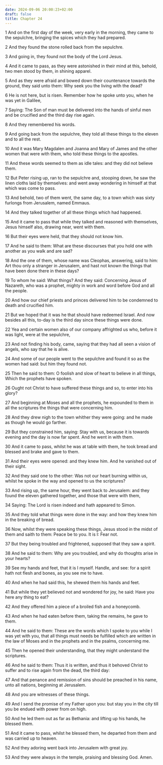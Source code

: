 ```yaml
---
date: 2024-09-06 20:00:23+02:00
draft: false
title: Chapter 24
---
```




1 And on the first day of the week, very early in the morning, they came to the sepulchre, bringing the spices which they had prepared.

2 And they found the stone rolled back from the sepulchre.

3 And going in, they found not the body of the Lord Jesus.

4 And it came to pass, as they were astonished in their mind at this, behold, two men stood by them, in shining apparel.

5 And as they were afraid and bowed down their countenance towards the ground, they said unto them: Why seek you the living with the dead?

6 He is not here, but is risen. Remember how he spoke unto you, when he was yet in Galilee,

7 Saying: The Son of man must be delivered into the hands of sinful men and be crucified and the third day rise again.

8 And they remembered his words.

9 And going back from the sepulchre, they told all these things to the eleven and to all the rest.

10 And it was Mary Magdalen and Joanna and Mary of James and the other women that were with them, who told these things to the apostles.

11 And these words seemed to them as idle tales: and they did not believe them.

12 But Peter rising up, ran to the sepulchre and, stooping down, he saw the linen cloths laid by themselves: and went away wondering in himself at that which was come to pass.

13 And behold, two of them went, the same day, to a town which was sixty furlongs from Jerusalem, named Emmaus.

14 And they talked together of all these things which had happened.

15 And it came to pass that while they talked and reasoned with themselves, Jesus himself also, drawing near, went with them.

16 But their eyes were held, that they should not know him.

17 And he said to them: What are these discourses that you hold one with another as you walk and are sad?

18 And the one of them, whose name was Cleophas, answering, said to him: Art thou only a stranger in Jerusalem, and hast not known the things that have been done there in these days?

19 To whom he said: What things? And they said: Concerning Jesus of Nazareth, who was a prophet, mighty in work and word before God and all the people.

20 And how our chief priests and princes delivered him to be condemned to death and crucified him.

21 But we hoped that it was he that should have redeemed Israel. And now besides all this, to-day is the third day since these things were done.

22 Yea and certain women also of our company affrighted us who, before it was light, were at the sepulchre,

23 And not finding his body, came, saying that they had all seen a vision of angels, who say that he is alive.

24 And some of our people went to the sepulchre and found it so as the women had said: but him they found not.

25 Then he said to them: O foolish and slow of heart to believe in all things, Which the prophets have spoken.

26 Ought not Christ to have suffered these things and so, to enter into his glory?

27 And beginning at Moses and all the prophets, he expounded to them in all the scriptures the things that were concerning him.

28 And they drew nigh to the town whither they were going: and he made as though he would go farther.

29 But they constrained him, saying: Stay with us, because it is towards evening and the day is now far spent. And he went in with them.

30 And it came to pass, whilst he was at table with them, he took bread and blessed and brake and gave to them.

31 And their eyes were opened: and they knew him. And he vanished out of their sight.

32 And they said one to the other: Was not our heart burning within us, whilst he spoke in the way and opened to us the scriptures?

33 And rising up, the same hour, they went back to Jerusalem: and they found the eleven gathered together, and those that were with them,

34 Saying: The Lord is risen indeed and hath appeared to Simon.

35 And they told what things were done in the way: and how they knew him in the breaking of bread.

36 Now, whilst they were speaking these things, Jesus stood in the midst of them and saith to them: Peace be to you. It is I: Fear not.

37 But they being troubled and frightened, supposed that they saw a spirit.

38 And he said to them: Why are you troubled, and why do thoughts arise in your hearts?

39 See my hands and feet, that it is I myself. Handle, and see: for a spirit hath not flesh and bones, as you see me to have.

40 And when he had said this, he shewed them his hands and feet.

41 But while they yet believed not and wondered for joy, he said: Have you here any thing to eat?

42 And they offered him a piece of a broiled fish and a honeycomb.

43 And when he had eaten before them, taking the remains, he gave to them.

44 And he said to them: These are the words which I spoke to you while I was yet with you, that all things must needs be fulfilled which are written in the law of Moses and in the prophets and in the psalms, concerning me.

45 Then he opened their understanding, that they might understand the scriptures.

46 And he said to them: Thus it is written, and thus it behoved Christ to suffer and to rise again from the dead, the third day:

47 And that penance and remission of sins should be preached in his name, unto all nations, beginning at Jerusalem.

48 And you are witnesses of these things.

49 And I send the promise of my Father upon you: but stay you in the city till you be endued with power from on high.

50 And he led them out as far as Bethania: and lifting up his hands, he blessed them.

51 And it came to pass, whilst he blessed them, he departed from them and was carried up to heaven.

52 And they adoring went back into Jerusalem with great joy.

53 And they were always in the temple, praising and blessing God. Amen.

